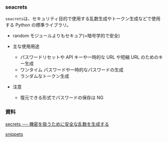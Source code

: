 ### seacrets

`seacrets`は、セキュリティ目的で使用する乱数生成やトークン生成などで使用する Python の標準ライブラリ。

- random モジュールよりもセキュア(=暗号学的で安全)
- 主な使用用途

  - パスワードリセットや API キーや一時的な URL や短縮 URL のためのキー生成
  - ワンタイム パスワードや一時的なパスワードの生成
  - ランダムなトークン生成

- 注意

  - 復元できる形式でパスワードの保存は NG

### 資料

[secrets --- 機密を扱うために安全な乱数を生成する](https://docs.python.org/ja/3/library/secrets.html#module-secrets)

[snippets](https://github.com/akagikouzanh/python-snippets-hub/blob/master/snippets/snippets_secrets.py)
